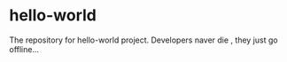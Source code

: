 # hello-world
The repository for hello-world project.
Developers naver die , they just go offline...

